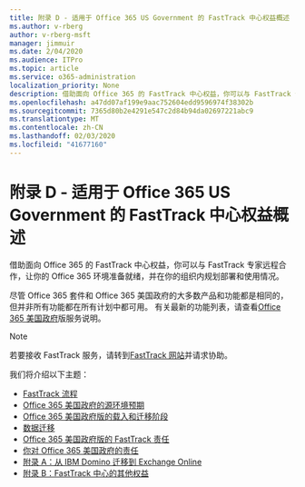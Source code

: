 ```yaml
---
title: 附录 D - 适用于 Office 365 US Government 的 FastTrack 中心权益概述
ms.author: v-rberg
author: v-rberg-msft
manager: jimmuir
ms.date: 2/04/2020
ms.audience: ITPro
ms.topic: article
ms.service: o365-administration
localization_priority: None
description: 借助面向 Office 365 的 FastTrack 中心权益，你可以与 FastTrack 专家远程合作，让你的 Office 365 环境准备就绪，并在你的组织内规划部署和使用情况。
ms.openlocfilehash: a47dd07af199e9aac752604edd9596974f38302b
ms.sourcegitcommit: 7365d80b2e4291e547c2d84b94da02697221abc9
ms.translationtype: MT
ms.contentlocale: zh-CN
ms.lasthandoff: 02/03/2020
ms.locfileid: "41677160"
---
```

# <a name="appendix-d---fasttrack-center-benefit-overview-for-office-365-us-government"></a>附录 D - 适用于 Office 365 US Government 的 FastTrack 中心权益概述

借助面向 Office 365 的 FastTrack 中心权益，你可以与 FastTrack 专家远程合作，让你的 Office 365 环境准备就绪，并在你的组织内规划部署和使用情况。 
  
尽管 Office 365 套件和 Office 365 美国政府的大多数产品和功能都是相同的，但并非所有功能都在所有计划中都可用。 有关最新的功能列表，请查看[Office 365 美国政府](https://aka.ms/aboutgovcloud)版服务说明。

> [!NOTE]
> 若要接收 FastTrack 服务，请转到[FastTrack 网站](https://go.microsoft.com/fwlink/?linkid=780698)并请求协助。  

我们将介绍以下主题：
- [FastTrack 流程](O365-fasttrack-process.md) 
- [Office 365 美国政府的源环境预期](US-Gov-appendix-source-environment-expectations.md)   
- [Office 365 美国政府版的载入和迁移阶段](US-Gov-appendix-onboarding-and-migration.md)
- [数据迁移](O365-data-migration.md)    
- [Office 365 美国政府版的 FastTrack 责任](US-Gov-appendix-fasttrack-responsibilities.md)   
- [你对 Office 365 美国政府的责任](US-Gov-appendix-your-responsibilities.md) 
- [附录 A：从 IBM Domino 迁移到 Exchange Online](O365-from-ibm-domino-to-exchange-online.md)   
- [附录 B：FastTrack 中心的其他权益](O365-fasttrack-additional-benefits.md)


